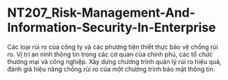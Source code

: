 # NT207_Risk-Management-And-Information-Security-In-Enterprise
Các loại rủi ro của công ty và các phương tiện thiết thực bảo vệ chống rủi ro. Vị trí an ninh thông tin trong các cơ quan của chính phủ, các tổ chức thương mại và công nghiệp. Xây dựng chương trình quản lý rủi ro hiệu quả, đánh giá hiệu năng chống rủi ro của một chương trình bảo mật thông tin.
